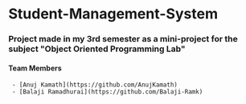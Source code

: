 # Student-Management-System
### Project made in my 3rd semester as a mini-project for the subject "Object Oriented Programming Lab"
#### Team Members
     - [Anuj Kamath](https://github.com/AnujKamath)
     - [Balaji Ramadhurai](https://github.com/Balaji-Ramk)
